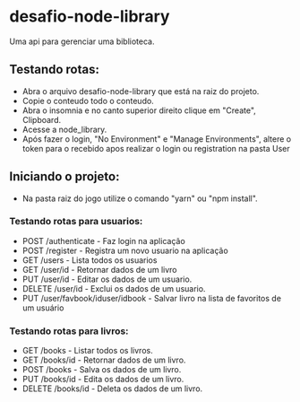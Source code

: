 # desafio-node-library
Uma api para gerenciar uma biblioteca.

## Testando rotas:
- Abra o arquivo desafio-node-library que está na raiz do projeto.
- Copie o conteudo todo o conteudo.
- Abra o insomnia e no canto superior direito clique em "Create", Clipboard.
- Acesse a node_library.
- Após fazer o login, "No Environment" e "Manage Environments", altere o token para o recebido apos realizar o login ou registration na pasta User

## Iniciando o projeto:
  - Na pasta raiz do jogo utilize o comando "yarn" ou "npm install". 
  
### Testando rotas para usuarios:
  - POST /authenticate - Faz login na aplicação
  - POST /register - Registra um novo usuario na aplicação
  - GET /users - Lista todos os usuarios
  - GET /user/id - Retornar dados de um livro
  - PUT /user/id - Editar os dados de um usuario.
  - DELETE /user/id - Exclui os dados de um usuario.
  - PUT /user/favbook/iduser/idbook - Salvar livro na lista de favoritos de um usuário
 
### Testando rotas para livros:
  - GET /books - Listar todos os livros.
  - GET /books/id - Retornar dados de um livro.
  - POST /books - Salva os dados de um livro.
  - PUT /books/id - Edita os dados de um livro.
  - DELETE /books/id - Deleta os dados de um livro.
 